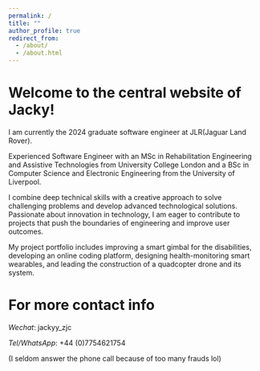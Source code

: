 ```yaml
---
permalink: /
title: ""
author_profile: true
redirect_from:
  - /about/
  - /about.html
---
```


# Welcome to the central website of Jacky!

I am currently the 2024 graduate software engineer at JLR(Jaguar Land Rover).

Experienced Software Engineer with an MSc in Rehabilitation Engineering and Assistive Technologies from University College London and a BSc in Computer Science and Electronic Engineering from the University of Liverpool.

I combine deep technical skills with a creative approach to solve challenging problems and develop advanced technological solutions. Passionate about innovation in technology, I am eager to contribute to projects that push the boundaries of engineering and improve user outcomes.

My project portfolio includes improving a smart gimbal for the disabilities, developing an online coding platform, designing health-monitoring smart wearables, and leading the construction of a quadcopter drone and its system.

# For more contact info

_Wechat_: jackyy_zjc

_Tel/WhatsApp_: +44 (0)7754621754

(I seldom answer the phone call because of too many frauds lol)
